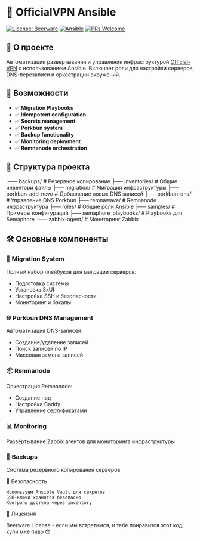 # 🚀 OfficialVPN Ansible

[![License: Beerware](https://img.shields.io/badge/License-Beerware-orange.svg)](https://spdx.org/licenses/Beerware.html)
[![Ansible](https://img.shields.io/badge/Ansible-2.17%2B-red.svg)](https://www.ansible.com/)
[![PRs Welcome](https://img.shields.io/badge/PRs-welcome-brightgreen.svg)](CONTRIBUTING.md)

## 📖 О проекте

Автоматизация развертывания и управления инфраструктурой [Official-VPN](https://officialbot.org/) с использованием Ansible. Включает роли для настройки серверов, DNS-перезаписи и оркестрации окружений.

## 🎯 Возможности

- ✅ **Migration Playbooks**
- ✅ **Idempotent configuration**
- ✅ **Secrets management**
- ✅ **Porkbun system**
- ✅ **Backup functionality**
- ✅ **Monitoring deployment**
- ✅ **Remnanode orchestration**

## 📁 Структура проекта

├── backups/                 # Резервное копирование
├── inventories/             # Общие инвентори файлы
├── migration/               # Миграция инфраструктуры
├── porkbun-add-new/         # Добавление новых DNS записей
├── porkbun-dns/             # Управление DNS Porkbun
├── remnawave/               # Remnanode инфраструктура
├── roles/                   # Общие роли Ansible
├── samples/                 # Примеры конфигураций
├── semaphore_playbooks/     # Playbooks для Semaphore
└── zabbix-agent/           # Мониторинг Zabbix


## 🛠 Основные компоненты

### 🔄 **Migration System**
Полный набор плейбуков для миграции серверов:
- Подготовка системы
- Установка 3xUI
- Настройка SSH и безопасности
- Мониторинг и бэкапы

### 🌐 **Porkbun DNS Management**
Автоматизация DNS-записей:
- Создание/удаление записей
- Поиск записей по IP
- Массовая замена записей

### 📦 **Remnanode**
Оркестрация Remnanode:
- Создание нод
- Настройка Caddy
- Управление сертификатами

### 📊 **Monitoring**
Развёртывание Zabbix агентов для мониторинга инфраструктуры

### 💾 **Backups**
Система резервного копирования серверов

🔐 Безопасность

    Используем Ansible Vault для секретов
    SSH-ключи хранятся безопасно
    Контроль доступа через inventory


📄 Лицензия

Beerware License  - если мы встретимся, и тебе понравится этот код, купи мне пиво 😎
